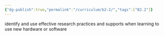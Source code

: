 ```yaml
---
{"dg-publish":true,"permalink":"/curriculum/b2-2/","tags":["B2.2"]}
---
```


identify and use effective research practices and supports when learning to use new hardware or software
